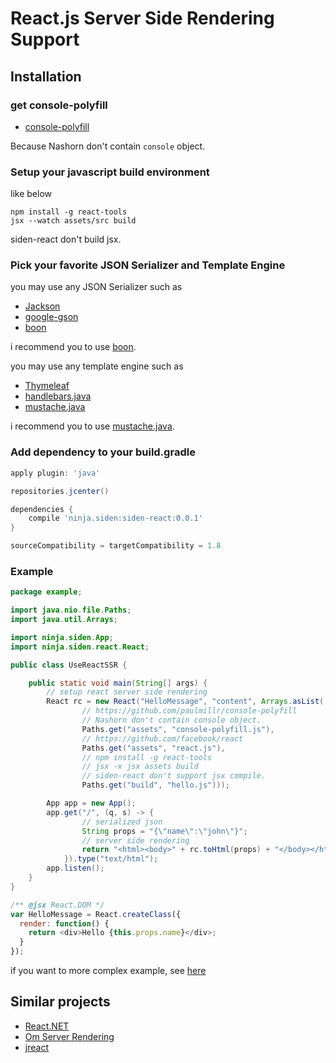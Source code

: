 # React.js Server Side Rendering Support

## Installation

### get console-polyfill

* [console-polyfill](https://github.com/paulmillr/console-polyfill) 

Because Nashorn don't contain `console` object.

### Setup your javascript build environment

like below
```
npm install -g react-tools
jsx --watch assets/src build
```

siden-react don't build jsx.

### Pick your favorite JSON Serializer and Template Engine

you may use any JSON Serializer such as

* [Jackson](http://jackson.codehaus.org/)
* [google-gson](https://code.google.com/p/google-gson/)
* [boon](https://github.com/boonproject/boon)

i recommend you to use [boon](https://github.com/boonproject/boon).

you may use any template engine such as

* [Thymeleaf](http://www.thymeleaf.org/)
* [handlebars.java](https://github.com/jknack/handlebars.java)
* [mustache.java](https://github.com/spullara/mustache.java)

i recommend you to use [mustache.java](https://github.com/spullara/mustache.java).

### Add dependency to your build.gradle

```groovy
apply plugin: 'java'

repositories.jcenter()

dependencies {
	compile 'ninja.siden:siden-react:0.0.1'
}

sourceCompatibility = targetCompatibility = 1.8
```

### Example

```java
package example;

import java.nio.file.Paths;
import java.util.Arrays;

import ninja.siden.App;
import ninja.siden.react.React;

public class UseReactSSR {

	public static void main(String[] args) {
		// setup react server side rendering
		React rc = new React("HelloMessage", "content", Arrays.asList(
				// https://github.com/paulmillr/console-polyfill
				// Nashorn don't contain console object.
				Paths.get("assets", "console-polyfill.js"),
				// https://github.com/facebook/react
				Paths.get("assets", "react.js"),
				// npm install -g react-tools
				// jsx -x jsx assets build
				// siden-react don't support jsx compile.
				Paths.get("build", "hello.js")));

		App app = new App();
		app.get("/", (q, s) -> {
				// serialized json
				String props = "{\"name\":\"john\"}";
				// server side rendering
				return "<html><body>" + rc.toHtml(props) + "</body></html>";
			}).type("text/html");
		app.listen();
	}
}
```

```javascript
/** @jsx React.DOM */
var HelloMessage = React.createClass({
  render: function() {
    return <div>Hello {this.props.name}</div>;
  }
});
```

if you want to more complex example, see [here](https://github.com/taichi/siden/tree/master/siden-example/src/main/java/example/UseReactComplexSSR.java)

## Similar projects
* [React.NET](https://github.com/reactjs/React.NET)
* [Om Server Rendering](https://github.com/pleasetrythisathome/om-server-rendering)
* [jreact](https://github.com/KnisterPeter/jreact/)
